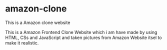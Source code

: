 # amazon-clone
This is a Amazon clone website

This is a Amazon Frontend Clone Website which i am have made by using HTML, CSs and JavaScript and taken pictures from Amazon Website itsel to make it realistic.

